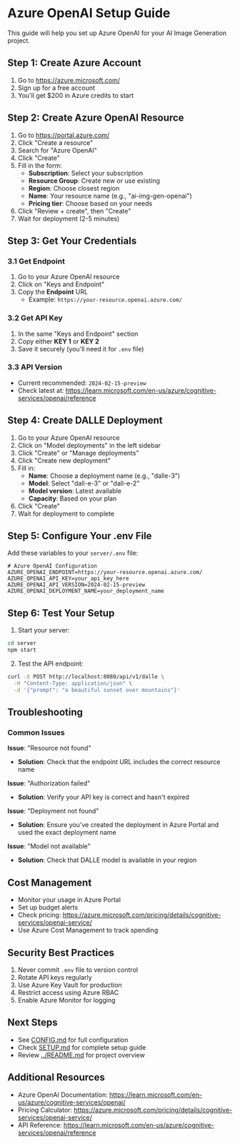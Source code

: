 # Azure OpenAI Setup Guide

This guide will help you set up Azure OpenAI for your AI Image Generation project.

## Step 1: Create Azure Account

1. Go to https://azure.microsoft.com/
2. Sign up for a free account
3. You'll get $200 in Azure credits to start

## Step 2: Create Azure OpenAI Resource

1. Go to https://portal.azure.com/
2. Click "Create a resource"
3. Search for "Azure OpenAI"
4. Click "Create"
5. Fill in the form:
   - **Subscription**: Select your subscription
   - **Resource Group**: Create new or use existing
   - **Region**: Choose closest region
   - **Name**: Your resource name (e.g., "ai-img-gen-openai")
   - **Pricing tier**: Choose based on your needs
6. Click "Review + create", then "Create"
7. Wait for deployment (2-5 minutes)

## Step 3: Get Your Credentials

### 3.1 Get Endpoint
1. Go to your Azure OpenAI resource
2. Click on "Keys and Endpoint"
3. Copy the **Endpoint** URL
   - Example: `https://your-resource.openai.azure.com/`

### 3.2 Get API Key
1. In the same "Keys and Endpoint" section
2. Copy either **KEY 1** or **KEY 2**
3. Save it securely (you'll need it for `.env` file)

### 3.3 API Version
- Current recommended: `2024-02-15-preview`
- Check latest at: https://learn.microsoft.com/en-us/azure/cognitive-services/openai/reference

## Step 4: Create DALLE Deployment

1. Go to your Azure OpenAI resource
2. Click on "Model deployments" in the left sidebar
3. Click "Create" or "Manage deployments"
4. Click "Create new deployment"
5. Fill in:
   - **Name**: Choose a deployment name (e.g., "dalle-3")
   - **Model**: Select "dall-e-3" or "dall-e-2"
   - **Model version**: Latest available
   - **Capacity**: Based on your plan
6. Click "Create"
7. Wait for deployment to complete

## Step 5: Configure Your .env File

Add these variables to your `server/.env` file:

```env
# Azure OpenAI Configuration
AZURE_OPENAI_ENDPOINT=https://your-resource.openai.azure.com/
AZURE_OPENAI_API_KEY=your_api_key_here
AZURE_OPENAI_API_VERSION=2024-02-15-preview
AZURE_OPENAI_DEPLOYMENT_NAME=your_deployment_name
```

## Step 6: Test Your Setup

1. Start your server:
```bash
cd server
npm start
```

2. Test the API endpoint:
```bash
curl -X POST http://localhost:8080/api/v1/dalle \
  -H "Content-Type: application/json" \
  -d '{"prompt": "a beautiful sunset over mountains"}'
```

## Troubleshooting

### Common Issues

**Issue**: "Resource not found"
- **Solution**: Check that the endpoint URL includes the correct resource name

**Issue**: "Authorization failed"
- **Solution**: Verify your API key is correct and hasn't expired

**Issue**: "Deployment not found"
- **Solution**: Ensure you've created the deployment in Azure Portal and used the exact deployment name

**Issue**: "Model not available"
- **Solution**: Check that DALLE model is available in your region

## Cost Management

- Monitor your usage in Azure Portal
- Set up budget alerts
- Check pricing: https://azure.microsoft.com/pricing/details/cognitive-services/openai-service/
- Use Azure Cost Management to track spending

## Security Best Practices

1. Never commit `.env` file to version control
2. Rotate API keys regularly
3. Use Azure Key Vault for production
4. Restrict access using Azure RBAC
5. Enable Azure Monitor for logging

## Next Steps

- See [CONFIG.md](CONFIG.md) for full configuration
- Check [SETUP.md](SETUP.md) for complete setup guide
- Review [../README.md](../README.md) for project overview

## Additional Resources

- Azure OpenAI Documentation: https://learn.microsoft.com/en-us/azure/cognitive-services/openai/
- Pricing Calculator: https://azure.microsoft.com/pricing/details/cognitive-services/openai-service/
- API Reference: https://learn.microsoft.com/en-us/azure/cognitive-services/openai/reference
